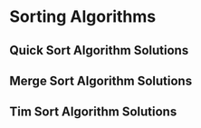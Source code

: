 # Sorting Algorithms

## Quick Sort Algorithm Solutions

## Merge Sort Algorithm Solutions

## Tim Sort Algorithm Solutions
